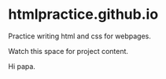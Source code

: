 # htmlpractice.github.io
Practice writing html and css for webpages.

Watch this space for project content.

Hi papa.
